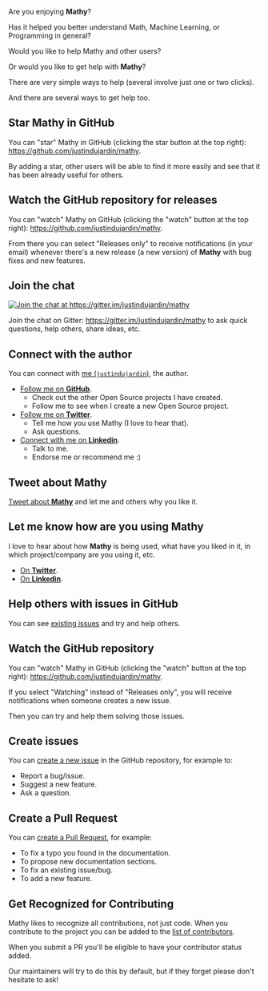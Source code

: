 Are you enjoying **Mathy**?

Has it helped you better understand Math, Machine Learning, or Programming in general?

Would you like to help Mathy and other users?

Or would you like to get help with **Mathy**?

There are very simple ways to help (several involve just one or two clicks).

And there are several ways to get help too.

## Star **Mathy** in GitHub

You can "star" Mathy in GitHub (clicking the star button at the top right): <a href="https://github.com/justindujardin/mathy" target="_blank">https://github.com/justindujardin/mathy</a>.

By adding a star, other users will be able to find it more easily and see that it has been already useful for others.

## Watch the GitHub repository for releases

You can "watch" Mathy on GitHub (clicking the "watch" button at the top right): <a href="https://github.com/justindujardin/mathy" target="_blank">https://github.com/justindujardin/mathy</a>.

From there you can select "Releases only" to receive notifications (in your email) whenever there's a new release (a new version) of **Mathy** with bug fixes and new features.

## Join the chat

<a href="https://gitter.im/justindujardin/mathy?utm_source=badge&utm_medium=badge&utm_campaign=pr-badge&utm_content=badge" target="_blank">
    <img src="https://badges.gitter.im/justindujardin/mathy.svg" alt="Join the chat at https://gitter.im/justindujardin/mathy">
</a>

Join the chat on Gitter: <a href="https://gitter.im/justindujardin/mathy" target="_blank">https://gitter.im/justindujardin/mathy</a> to ask quick questions, help others, share ideas, etc.

## Connect with the author

You can connect with <a href="https://justindujardin.com" target="_blank">me (`justindujardin`)</a>, the author.

- <a href="https://github.com/justindujardin" target="_blank">Follow me on **GitHub**</a>.
  - Check out the other Open Source projects I have created.
  - Follow me to see when I create a new Open Source project.
- <a href="https://twitter.com/justindujardin" target="_blank">Follow me on **Twitter**</a>.
  - Tell me how you use Mathy (I love to hear that).
  - Ask questions.
- <a href="https://www.linkedin.com/in/justindujardin/" target="_blank">Connect with me on **Linkedin**</a>.
  - Talk to me.
  - Endorse me or recommend me :)

## Tweet about **Mathy**

<a href="https://twitter.com/compose/tweet?text=I'm loving #Mathy because... https://mathy.ai cc @justindujardin" target="_blank">Tweet about **Mathy**</a> and let me and others why you like it.

## Let me know how are you using **Mathy**

I love to hear about how **Mathy** is being used, what have you liked in it, in which project/company are you using it, etc.

- <a href="https://twitter.com/compose/tweet?text=Hey @justindujardin, I'm using #Mathy at..." target="_blank">On **Twitter**</a>.
- <a href="https://www.linkedin.com/in/justindujardin/" target="_blank">On **Linkedin**</a>.

## Help others with issues in GitHub

You can see <a href="https://github.com/justindujardin/mathy/issues" target="_blank">existing issues</a> and try and help others.

## Watch the GitHub repository

You can "watch" Mathy in GitHub (clicking the "watch" button at the top right): <a href="https://github.com/justindujardin/mathy" target="_blank">https://github.com/justindujardin/mathy</a>.

If you select "Watching" instead of "Releases only", you will receive notifications when someone creates a new issue.

Then you can try and help them solving those issues.

## Create issues

You can <a href="https://github.com/justindujardin/mathy/issues/new/choose" target="_blank">create a new issue</a> in the GitHub repository, for example to:

- Report a bug/issue.
- Suggest a new feature.
- Ask a question.

## Create a Pull Request

You can <a href="https://github.com/justindujardin/mathy" target="_blank">create a Pull Request</a>, for example:

- To fix a typo you found in the documentation.
- To propose new documentation sections.
- To fix an existing issue/bug.
- To add a new feature.

## Get Recognized for Contributing

Mathy likes to recognize all contributions, not just code. When you contribute to the project you can be added to the [list of contributors](/about/#contributors).

When you submit a PR you'll be eligible to have your contributor status added.

Our maintainers will try to do this by default, but if they forget please don't hesitate to ask!
